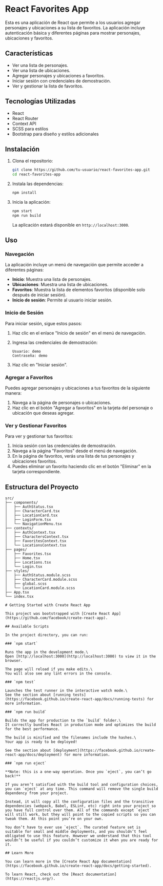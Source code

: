 
# React Favorites App

Esta es una aplicación de React que permite a los usuarios agregar personajes y ubicaciones a su lista de favoritos. La aplicación incluye autenticación básica y diferentes páginas para mostrar personajes, ubicaciones y favoritos.

## Características

- Ver una lista de personajes.
- Ver una lista de ubicaciones.
- Agregar personajes y ubicaciones a favoritos.
- Iniciar sesión con credenciales de demostración.
- Ver y gestionar la lista de favoritos.

## Tecnologías Utilizadas

- React
- React Router
- Context API
- SCSS para estilos
- Bootstrap para diseño y estilos adicionales

## Instalación

1. Clona el repositorio:

    ```bash
    git clone https://github.com/tu-usuario/react-favorites-app.git
    cd react-favorites-app
    ```

2. Instala las dependencias:

    ```bash
    npm install
    ```

3. Inicia la aplicación:

    ```bash
    npm start
    npm run build
    ```

    La aplicación estará disponible en `http://localhost:3000`.

## Uso

### Navegación

La aplicación incluye un menú de navegación que permite acceder a diferentes páginas:

- **Inicio**: Muestra una lista de personajes.
- **Ubicaciones**: Muestra una lista de ubicaciones.
- **Favoritos**: Muestra la lista de elementos favoritos (disponible solo después de iniciar sesión).
- **Inicio de sesión**: Permite al usuario iniciar sesión.

### Inicio de Sesión

Para iniciar sesión, sigue estos pasos:

1. Haz clic en el enlace "Inicio de sesión" en el menú de navegación.
2. Ingresa las credenciales de demostración:

    ```plaintext
    Usuario: demo
    Contraseña: demo
    ```

3. Haz clic en "Iniciar sesión".

### Agregar a Favoritos

Puedes agregar personajes y ubicaciones a tus favoritos de la siguiente manera:

1. Navega a la página de personajes o ubicaciones.
2. Haz clic en el botón "Agregar a favoritos" en la tarjeta del personaje o ubicación que deseas agregar.

### Ver y Gestionar Favoritos

Para ver y gestionar tus favoritos:

1. Inicia sesión con las credenciales de demostración.
2. Navega a la página "Favoritos" desde el menú de navegación.
3. En la página de favoritos, verás una lista de tus personajes y ubicaciones favoritos.
4. Puedes eliminar un favorito haciendo clic en el botón "Eliminar" en la tarjeta correspondiente.

## Estructura del Proyecto

```plaintext
src/
├── components/
│   ├── AuthStatus.tsx
│   ├── CharacterCard.tsx
│   ├── LocationCard.tsx
│   ├── LoginForm.tsx
│   └── NavigationMenu.tsx
├── contexts/
│   ├── AuthContext.tsx
│   ├── CharactersContext.tsx
│   ├── FavoritesContext.tsx
│   └── LocationsContext.tsx
├── pages/
│   ├── Favorites.tsx
│   ├── Home.tsx
│   ├── Locations.tsx
│   └── Login.tsx
├── styles/
│   ├── AuthStatus.module.scss
│   ├── CharacterCard.module.scss
│   ├── global.scss
│   └── LocationCard.module.scss
├── App.tsx
└── index.tsx

# Getting Started with Create React App

This project was bootstrapped with [Create React App](https://github.com/facebook/create-react-app).

## Available Scripts

In the project directory, you can run:

### `npm start`

Runs the app in the development mode.\
Open [http://localhost:3000](http://localhost:3000) to view it in the browser.

The page will reload if you make edits.\
You will also see any lint errors in the console.

### `npm test`

Launches the test runner in the interactive watch mode.\
See the section about [running tests](https://facebook.github.io/create-react-app/docs/running-tests) for more information.

### `npm run build`

Builds the app for production to the `build` folder.\
It correctly bundles React in production mode and optimizes the build for the best performance.

The build is minified and the filenames include the hashes.\
Your app is ready to be deployed!

See the section about [deployment](https://facebook.github.io/create-react-app/docs/deployment) for more information.

### `npm run eject`

**Note: this is a one-way operation. Once you `eject`, you can’t go back!**

If you aren’t satisfied with the build tool and configuration choices, you can `eject` at any time. This command will remove the single build dependency from your project.

Instead, it will copy all the configuration files and the transitive dependencies (webpack, Babel, ESLint, etc) right into your project so you have full control over them. All of the commands except `eject` will still work, but they will point to the copied scripts so you can tweak them. At this point you’re on your own.

You don’t have to ever use `eject`. The curated feature set is suitable for small and middle deployments, and you shouldn’t feel obligated to use this feature. However we understand that this tool wouldn’t be useful if you couldn’t customize it when you are ready for it.

## Learn More

You can learn more in the [Create React App documentation](https://facebook.github.io/create-react-app/docs/getting-started).

To learn React, check out the [React documentation](https://reactjs.org/).
